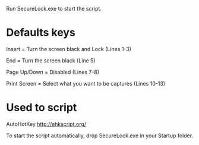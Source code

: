 Run SecureLock.exe to start the script.

Defaults keys
=============
Insert       = Turn the screen black and Lock (Lines 1-3)

End          = Turn the screen black (Line 5)

Page Up/Down = Disabled (Lines 7-8)

Print Screen = Select what you want to be captures (Lines 10-13)

Used to script
==============
AutoHotKey		http://ahkscript.org/

To start the script automatically, drop SecureLock.exe in your Startup folder.
